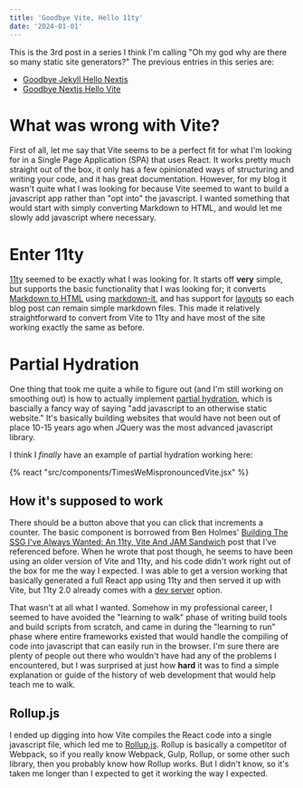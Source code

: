 ```yaml
---
title: 'Goodbye Vite, Hello 11ty'
date: '2024-01-01'
---
```


This is the 3rd post in a series I think I'm calling "Oh my god why are there so many static site generators?" The previous entries in this series are:

* [Goodbye Jekyll Hello Nextjs](./2023-01-15-goodbye-jekyll-hello-nextjs.md)
* [Goodbye Nextjs Hello Vite](./2023-06-26-goodbye-next-hello-vite.md)

# What was wrong with Vite?

First of all, let me say that Vite seems to be a perfect fit for what I'm looking for in a Single Page Application (SPA) that uses React. It works pretty much straight out of the box, it only has a few opinionated ways of structuring and writing your code, and it has great documentation. However, for my blog it wasn't quite what I was looking for because Vite seemed to want to build a javascript app rather than "opt into" the javascript. I wanted something that would start with simply converting Markdown to HTML, and would let me slowly add javascript where necessary.

# Enter 11ty

[11ty](https://11ty.dev/) seemed to be exactly what I was looking for. It starts off **very** simple, but supports the basic functionality that I was looking for; it converts [Markdown to HTML](https://www.11ty.dev/docs/languages/markdown/) using [markdown-it](https://www.npmjs.com/package/markdown-it), and has support for [layouts](https://www.11ty.dev/docs/layouts/) so each blog post can remain simple markdown files. This made it relatively straightforward to convert from Vite to 11ty and have most of the site working exactly the same as before.

# Partial Hydration

One thing that took me quite a while to figure out (and I'm still working on smoothing out) is how to actually implement [partial hydration](https://en.wikipedia.org/wiki/Hydration_(web_development)), which is bascially a fancy way of saying "add javascript to an otherwise static website." It's basically building websites that would have not been out of place 10-15 years ago when JQuery was the most advanced javascript library.

I think I *finally* have an example of partial hydration working here:

{% react "src/components/TimesWeMispronouncedVite.jsx" %}

## How it's supposed to work

There should be a button above that you can click that increments a counter. The basic component is borrowed from Ben Holmes' [Building The SSG I've Always Wanted: An 11ty, Vite And JAM Sandwich](https://www.smashingmagazine.com/2021/10/building-ssg-11ty-vite-jam-sandwich/) post that I've referenced before. When he wrote that post though, he seems to have been using an older version of Vite and 11ty, and his code didn't work right out of the box for me the way I expected. I was able to get a version working that basically generated a full React app using 11ty and then served it up with Vite, but 11ty 2.0 already comes with a [dev server](https://www.11ty.dev/docs/dev-server/) option.

That wasn't at all what I wanted. Somehow in my professional career, I seemed to have avoided the "learning to walk" phase of writing build tools and build scripts from scratch, and came in during the "learning to run" phase where entire frameworks existed that would handle the compiling of code into javascript that can easily run in the browser. I'm sure there are plenty of people out there who wouldn't have had any of the problems I encountered, but I was surprised at just how **hard** it was to find a simple explanation or guide of the history of web development that would help teach me to walk.

## Rollup.js

I ended up digging into how Vite compiles the React code into a single javascript file, which led me to [Rollup.js](https://rollupjs.org/). Rollup is basically a competitor of Webpack, so if you really know Webpack, Gulp, Rollup, or some other such library, then you probably know how Rollup works. But I didn't know, so it's taken me longer than I expected to get it working the way I expected.